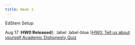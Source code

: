 ```yaml
---
title: Week 1
---
```


EdStem Setup 

Aug 17
:**HW0 Released**{: .label .label-blue }[HW0: Tell us about yourself,Academic Dishonesty Quiz](https://edstem.org/us/courses/41263/lessons/72112/slides/384157)

